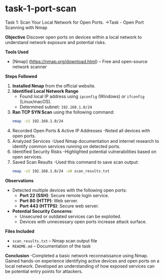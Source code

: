 # task-1-port-scan
Task 1: Scan Your Local Network for Open Ports.
->Task - Open Port Scanning with Nmap

**Objective**
Discover open ports on devices within a local network to understand network exposure and potential risks.

**Tools Used**
- [Nmap] (https://nmap.org/download.html) – Free and open-source network scanner  

**Steps Followed**

1. **Installed Nmap** from the official website.
2. **Identified Local Network Range**  
   - Found local IP address using `ipconfig` (Windows) or `ifconfig` (Linux/macOS).  
   - Determined subnet: `192.168.1.0/24`
3. **Ran TCP SYN Scan** using the following command:
   ```bash
   nmap -sS 192.168.1.0/24
4. Recorded Open Ports & Active IP Addresses
   -Noted all devices with open ports.
5. Analyzed Services
   -Used Nmap documentation and internet research to identify common services running on detected ports.
6. Identified Security Risks
   -Highlighted potential vulnerabilities based on open services.
7. Saved Scan Results
   -Used this command to save scan output:
   ```bash
   nmap -sS 192.168.1.0/24 -oN scan_results.txt

**Observations**

- Detected multiple devices with the following open ports:
  - **Port 22 (SSH)**: Secure remote login service.
  - **Port 80 (HTTP)**: Web server.
  - **Port 443 (HTTPS)**: Secure web server.
- **Potential Security Concerns**:
  - Unsecured or outdated services can be exploited.
  - Devices with unnecessary open ports increase attack surface.

**Files Included**
- `scan_results.txt` – Nmap scan output file
- `README.md` – Documentation of the task

**Conclusion**
-Completed a basic network reconnaissance using Nmap. Gained hands-on experience identifying active devices and open ports on a local network. Developed an understanding of how exposed services can be potential entry points for attackers.

